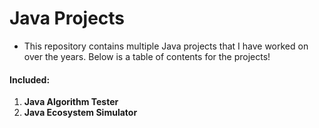 # Java Projects
* This repository contains multiple Java projects that I have worked on over the years. Below is a table of contents for the projects!

#### Included:
1. __Java Algorithm Tester__
2. __Java Ecosystem Simulator__
